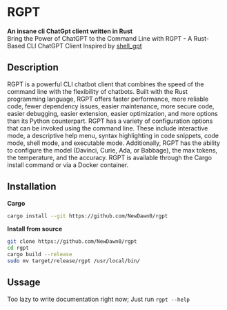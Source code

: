 # RGPT
**An insane cli ChatGpt client written in Rust**</br>
Bring the Power of ChatGPT to the Command Line with RGPT - A Rust-Based CLI ChatGPT Client
Inspired by [shell_gpt](https://github.com/TheR1D/shell_gpt)

## Description
RGPT is a powerful CLI chatbot client that combines the speed of the command line with the flexibility of chatbots. Built with the Rust programming language, RGPT offers faster performance, more reliable code, fewer dependency issues, easier maintenance, more secure code, easier debugging, easier extension, easier optimization, and more options than its Python counterpart. RGPT has a variety of configuration options that can be invoked using the command line. These include interactive mode, a descriptive help menu, syntax highlighting in code snippets, code mode, shell mode, and executable mode. Additionally, RGPT has the ability to configure the model (Davinci, Curie, Ada, or Babbage), the max tokens, the temperature, and the accuracy. RGPT is available through the Cargo install command or via a Docker container.

## Installation
**Cargo**
```bash
cargo install --git https://github.com/NewDawn0/rgpt
```
**Install from source**
```bash
git clone https://github.com/NewDawn0/rgpt
cd rgpt
cargo build --release
sudo mv target/release/rgpt /usr/local/bin/
```

## Ussage
Too lazy to write documentation right now; Just run `rgpt --help`
